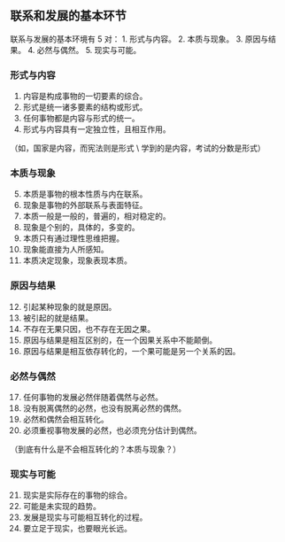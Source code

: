 ## 联系和发展的基本环节

联系与发展的基本环境有 5 对：
	 1. 形式与内容。
	 2. 本质与现象。
	 3. 原因与结果。
	 4. 必然与偶然。
	 5. 现实与可能。

### 形式与内容
1. 内容是构成事物的一切要素的综合。
2. 形式是统一诸多要素的结构或形式。
3. 任何事物都是内容与形式的统一。
4. 形式与内容具有一定独立性，且相互作用。

（如，国家是内容，而宪法则是形式  \ 学到的是内容，考试的分数是形式）

### 本质与现象

5. 本质是事物的根本性质与内在联系。
6. 现象是事物的外部联系与表面特征。
7. 本质一般是一般的，普遍的，相对稳定的。
8. 现象是个别的，具体的，多变的。
9. 本质只有通过理性思维把握。
10. 现象能直接为人所感知。
11. 本质决定现象，现象表现本质。

### 原因与结果

12. 引起某种现象的就是原因。
13. 被引起的就是结果。
14. 不存在无果只因，也不存在无因之果。
15. 原因与结果是相互区别的，在一个因果关系中不能颠倒。
16. 原因与结果是相互依存转化的，一个果可能是另一个关系的因。

### 必然与偶然

17. 任何事物的发展必然伴随着偶然与必然。
18. 没有脱离偶然的必然，也没有脱离必然的偶然。
19. 必然和偶然会相互转化。
20. 必须重视事物发展的必然，也必须充分估计到偶然。

（到底有什么是不会相互转化的？本质与现象？）


### 现实与可能

21. 现实是实际存在的事物的综合。
22. 可能是未实现的趋势。
23. 发展是现实与可能相互转化的过程。
24. 要立足于现实，也要眼光长远。